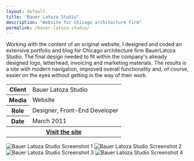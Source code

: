 ```yaml
---
layout: default
title: "Bauer Latoza Studio"
description: "Website for Chicago architecture firm"
permalink: /bauer-latoza-studio/
---
```


<section class="grid grid-item-12/12">
	<div class="grid-item-12/12 grid-item-7/12@md">
		<p>Working with the content of an original website, I designed and coded an extensive portfolio and blog for Chicago architecture firm BauerLatoza Studio. The final design needed to fit within the company's already designed logo, letterhead, invoicing and marketing materials. The results is a site with modern navigation, improved overall functionality and, of course, easier on the eyes without getting in the way of their work.</p>
	</div>
	<aside class="project-meta grid-item-12/12 grid-item-5/12@md">
		<table>
			<tbody>
				<tr>
					<th>Client</th>
					<td>Bauer Latoza Studio</td>
				</tr>
				<tr>
					<th>Media</th>
					<td>Website</td>
				</tr>
				<tr>
					<th>Role</th>
					<td>Designer, Front-End Developer</td>
				</tr>
				<tr>
					<th>Date</th>
					<td>March 2011</td>
				</tr>
				<tr>
					<th colspan="2" class="text-left pt-3">
						<a class="button" href="http://www.bauerlatozastudio.com">Visit the site</a>
					</th>
				</tr>
			</tbody>
		</table>
	</aside>
</section>
<section class="grid grid-item-12/12">
		<img class="grid-item-12/12" src="//jessetrippe-cdn-173419.appspot.com/portfolio/bauer-latoza-1.png" alt="Bauer Latoza Studio Screenshot 1">
		<img class="grid-item-12/12 grid-item-6/12@md" src="//jessetrippe-cdn-173419.appspot.com/portfolio/bauer-latoza-3.png" alt="Bauer Latoza Studio Screenshot 2">
		<img class="grid-item-12/12 grid-item-6/12@md" src="//jessetrippe-cdn-173419.appspot.com/portfolio/bauer-latoza-4.png" alt="Bauer Latoza Studio Screenshot 3">
		<img class="grid-item-12/12" src="//jessetrippe-cdn-173419.appspot.com/portfolio/bauer-latoza-2.png" alt="Bauer Latoza Studio Screenshot 4">
</section>
